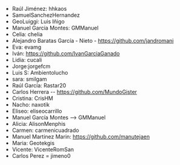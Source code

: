 * Raúl Jiménez: hhkaos
* SamuelSanchezHernandez
* GeoLuiggi: Luis Iñigo
* Manuel Garcia Montes: GMManuel
* Celia: chelia
* Alejandro Baratas García - Nieto - https://github.com/jandromani
* Eva: evamg
* Iván: https://github.com/IvanGarciaGanado
* Lidia: cucali
* Jorge:jorgefcm
* Luis S: Ambientolucho
* sara: smilgam
* Raúl García: Rastar20
* Carlos Herrera  -- https://github.com/MundoGister
* Cristina: CrisHM
* Nacho: naxotik
* Eliseo: eliseocarrillo
* Manuel García Montes --> GMManuel
* Alicia: AlisonMenphis
* Carmen: carmenicuadrado
* Manuel Martinez Marin: https://github.com/manutejaen
* Maria: Geotekgis
* Vicente: VicenteRomSan
* Carlos Perez = jimeno0
